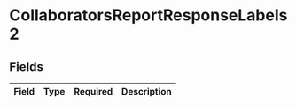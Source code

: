 # CollaboratorsReportResponseLabels2


## Fields

| Field       | Type        | Required    | Description |
| ----------- | ----------- | ----------- | ----------- |